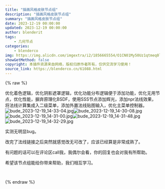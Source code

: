 ```yaml
---
title: "插画风格皮肤节点组"
description: "插画风格皮肤节点组"
summary: "插画风格皮肤节点组"
date: 2023-12-19 00:00:00
updated: 2023-12-19 00:00:00
author: blenderit
tags: 
    - 几何节点
categories:
    - blenderco
img: https://img.alicdn.com/imgextra/i2/1856665554/O1CN01My50Uz1qtmeq0lOCZ_!!1856665554.jpg
showGetMethod: false
copyright: 本插件资源来自网络，版权归原作者所有，仅供交流学习使用！
source_link: https://blenderco.cn/61088.html
---
```


{% raw %}
<p>优化着色逻辑，优化阴影遮罩逻辑，优化功能分布逻辑便于添加功能，优化无用节点，优化性能，摒弃原理化BSDF，使用SSS节点添加辉光，添加npr法线效果，将法线计算集成入二级菜单，添加外置法线贴图输入，优化主菜单控制器。<br>
<img src="https://img.alicdn.com/imgextra/i2/1856665554/O1CN01My50Uz1qtmeq0lOCZ_!!1856665554.jpg" alt="bude_2023-12-19_14-33-04.jpg"><img src="https://img.alicdn.com/imgextra/i2/1856665554/O1CN01aJhImW1qtmereMgXf_!!1856665554.jpg" alt="bude_2023-12-19_14-30-08.jpg"><img src="https://img.alicdn.com/imgextra/i2/1856665554/O1CN01VZOr3o1qtmeuRXuN4_!!1856665554.jpg" alt="bude_2023-12-19_14-31-00.jpg"><img src="https://img.alicdn.com/imgextra/i4/1856665554/O1CN01eQY8Xb1qtmeyROJnH_!!1856665554.jpg" alt="bude_2023-12-19_14-31-48.jpg"><img src="https://img.alicdn.com/imgextra/i4/1856665554/O1CN01UQsyqY1qtmevWM2EC_!!1856665554.jpg" alt="bude_2023-12-19_14-32-29.jpg"></p><p>实测无明显bug。</p><p>改完了法线链接之后突然就感觉改无可改了，应该已经算是非常成熟了。</p><p>有问题的话可以在评论区call我，我偶尔会看，你的回复也会对我有所帮助。</p><p>希望该节点组能给你带来帮助，我们相互学习。</p><p> </p>
<div style="display: none">blenderco</div>
{% endraw %}